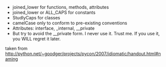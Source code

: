 * joined_lower for functions, methods, attributes
* joined_lower or ALL_CAPS for constants
* StudlyCaps for classes
* camelCase only to conform to pre-existing conventions
* Attributes: interface, _internal, __private
* But try to avoid the __private form. I never use it. Trust me. If you use it, you WILL regret it later.

taken from http://python.net/~goodger/projects/pycon/2007/idiomatic/handout.html#naming